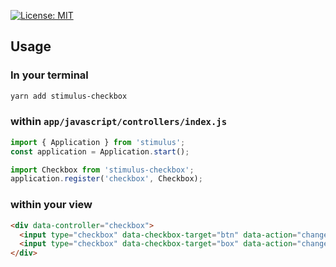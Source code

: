  [![License: MIT](https://img.shields.io/badge/License-MIT-blue.svg)](https://opensource.org/licenses/MIT)

## Usage
### In your terminal
```bash
yarn add stimulus-checkbox
```
### within `app/javascript/controllers/index.js`
```js
import { Application } from 'stimulus';
const application = Application.start();

import Checkbox from 'stimulus-checkbox';
application.register('checkbox', Checkbox);
```
### within your view
```html
<div data-controller="checkbox">
  <input type="checkbox" data-checkbox-target="btn" data-action="change->checkbox#toggle">
  <input type="checkbox" data-checkbox-target="box" data-action="change->checkbox#toggleOne">
</div>
```
